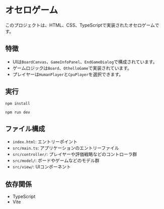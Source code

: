 # オセロゲーム

このプロジェクトは、HTML、CSS、TypeScriptで実装されたオセロゲームです。

## 特徴

-   UIは`BoardCanvas`、`GameInfoPanel`、`EndGameDialog`で構成されています。
-   ゲームロジックは`Board`、`OthelloGame`で実装されています。
-   プレイヤーは`HumanPlayer`と`CpuPlayer`を選択できます。

## 実行

`npm install`

`npm run dev`

## ファイル構成

-   `index.html`: エントリーポイント
-   `src/main.ts`: アプリケーションのエントリーファイル
-   `src/controller/`: プレイヤーや評価戦略などのコントローラ群
-   `src/model/`: ボードやゲームなどのモデル群
-   `src/view/`: UIコンポーネント

## 依存関係

-   TypeScript
-   Vite

